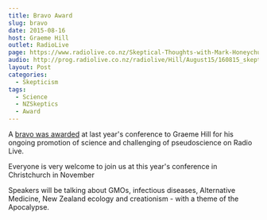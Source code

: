 ```yaml
---
title: Bravo Award
slug: bravo
date: 2015-08-16
host: Graeme Hill
outlet: RadioLive
page: https://www.radiolive.co.nz/Skeptical-Thoughts-with-Mark-Honeychurch/tabid/506/articleID/94312/Default.aspx
audio: http://prog.radiolive.co.nz/radiolive/Hill/August15/160815_skepticalthoughts.mp3
layout: Post
categories:
  - Skepticism
tags:
  - Science
  - NZSkeptics
  - Award
---
```


A [bravo was awarded](http://skeptics.nz/awards/bravo) at last year's conference to Graeme Hill for his ongoing promotion of science and challenging of pseudoscience on Radio Live.

<!-- more -->

Everyone is very welcome to join us at this year's conference in Christchurch in November

Speakers will be talking about GMOs, infectious diseases, Alternative Medicine, New Zealand ecology and creationism - with a theme of the Apocalypse.
